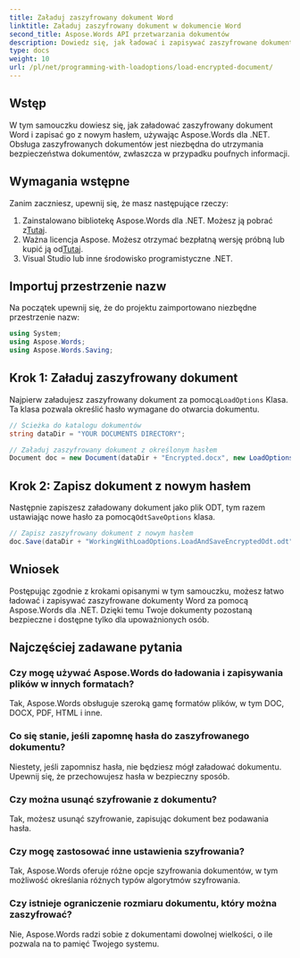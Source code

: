 ```yaml
---
title: Załaduj zaszyfrowany dokument Word
linktitle: Załaduj zaszyfrowany dokument w dokumencie Word
second_title: Aspose.Words API przetwarzania dokumentów
description: Dowiedz się, jak ładować i zapisywać zaszyfrowane dokumenty Word za pomocą Aspose.Words dla .NET. Łatwo zabezpieczaj swoje dokumenty nowymi hasłami. Zawiera przewodnik krok po kroku.
type: docs
weight: 10
url: /pl/net/programming-with-loadoptions/load-encrypted-document/
---
```

## Wstęp

W tym samouczku dowiesz się, jak załadować zaszyfrowany dokument Word i zapisać go z nowym hasłem, używając Aspose.Words dla .NET. Obsługa zaszyfrowanych dokumentów jest niezbędna do utrzymania bezpieczeństwa dokumentów, zwłaszcza w przypadku poufnych informacji.

## Wymagania wstępne

Zanim zaczniesz, upewnij się, że masz następujące rzeczy:

1.  Zainstalowano bibliotekę Aspose.Words dla .NET. Możesz ją pobrać z[Tutaj](https://downloads.aspose.com/words/net).
2.  Ważna licencja Aspose. Możesz otrzymać bezpłatną wersję próbną lub kupić ją od[Tutaj](https://purchase.aspose.com/buy).
3. Visual Studio lub inne środowisko programistyczne .NET.

## Importuj przestrzenie nazw

Na początek upewnij się, że do projektu zaimportowano niezbędne przestrzenie nazw:

```csharp
using System;
using Aspose.Words;
using Aspose.Words.Saving;
```

## Krok 1: Załaduj zaszyfrowany dokument

 Najpierw załadujesz zaszyfrowany dokument za pomocą`LoadOptions` Klasa. Ta klasa pozwala określić hasło wymagane do otwarcia dokumentu.

```csharp
// Ścieżka do katalogu dokumentów
string dataDir = "YOUR DOCUMENTS DIRECTORY";

// Załaduj zaszyfrowany dokument z określonym hasłem
Document doc = new Document(dataDir + "Encrypted.docx", new LoadOptions("password"));
```

## Krok 2: Zapisz dokument z nowym hasłem

 Następnie zapiszesz załadowany dokument jako plik ODT, tym razem ustawiając nowe hasło za pomocą`OdtSaveOptions` klasa.

```csharp
// Zapisz zaszyfrowany dokument z nowym hasłem
doc.Save(dataDir + "WorkingWithLoadOptions.LoadAndSaveEncryptedOdt.odt", new OdtSaveOptions("newpassword"));
```

## Wniosek

Postępując zgodnie z krokami opisanymi w tym samouczku, możesz łatwo ładować i zapisywać zaszyfrowane dokumenty Word za pomocą Aspose.Words dla .NET. Dzięki temu Twoje dokumenty pozostaną bezpieczne i dostępne tylko dla upoważnionych osób.

## Najczęściej zadawane pytania

### Czy mogę używać Aspose.Words do ładowania i zapisywania plików w innych formatach?
Tak, Aspose.Words obsługuje szeroką gamę formatów plików, w tym DOC, DOCX, PDF, HTML i inne.

### Co się stanie, jeśli zapomnę hasła do zaszyfrowanego dokumentu?
Niestety, jeśli zapomnisz hasła, nie będziesz mógł załadować dokumentu. Upewnij się, że przechowujesz hasła w bezpieczny sposób.

### Czy można usunąć szyfrowanie z dokumentu?
Tak, możesz usunąć szyfrowanie, zapisując dokument bez podawania hasła.

### Czy mogę zastosować inne ustawienia szyfrowania?
Tak, Aspose.Words oferuje różne opcje szyfrowania dokumentów, w tym możliwość określania różnych typów algorytmów szyfrowania.

### Czy istnieje ograniczenie rozmiaru dokumentu, który można zaszyfrować?
Nie, Aspose.Words radzi sobie z dokumentami dowolnej wielkości, o ile pozwala na to pamięć Twojego systemu.
